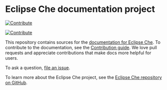 # Eclipse Che documentation project
[![Contribute](https://www.eclipse.org/che/contribute.svg)](https://workspaces.openshift.com/f?url=https://github.com/eclipse/che-docs)

[![Contribute](https://img.shields.io/static/v1?label=open%20with&message=che-code&logo=eclipseche&color=FDB940&labelColor=525C86)](https://che-dogfooding.apps.che-dev.x6e0.p1.openshiftapps.com/#https://github.com/eclipse-che/che-docs?df=devfile.yaml)

This repository contains sources for the [documentation for Eclipse Che](https://www.eclipse.org/che/docs/). To contribute to the documentation, see the [Contribution guide](CONTRIBUTING.adoc). We love pull requests and appreciate contributions that make docs more helpful for users.

To ask a question, [file an issue](https://github.com/eclipse/che/issues/new?labels=area/doc,kind/question).

To learn more about the Eclipse Che project, see the [Eclipse Che repository on GitHub](https://github.com/eclipse/che).
